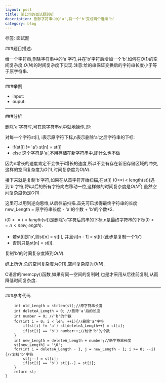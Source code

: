 ```yaml
---
layout: post
title: 某公司的面试题剖析
description: 删除字符串中的'a',将一个'b'变成两个连续'b'
category: blog
---
```


标签: 面试题

###题目描述:

给一个字符串,删除字符串中的'a'字符,并在'b'字符后增加一个'b'.如何在$O(1)$的空间复杂度,$O(N)$的时间复杂度下实现.注意:给的串保证变换后的字符串长度小于等于原字符串.

-------
###举例

- input: 
- ouput:

------
###分析

删除'a'字符时,可在原字符串st中就地操作,即:

对每一个字符st[i], i表示原字符下标,n表示删除'a'之后字符串的下标:

-  if(st[i] != 'a') st[n] = st[i]
- else 这个字符是'a',不用存储在新字符串中,即什么也不做

因为n增长的速度肯定不会快于i增长的速度,所以不会有存在新旧存储区域的冲突,这样的空间复杂度为$O(1)$,时间复杂度为$O(N)$.

接下来就是复制'b'字符,如果在从首字符开始扫描,在st[i]  (0<=i < length(st))遇到'b'字符,将i以后的所有字符向右移动一位,这样做的时间复杂度是$O(N^2)$,虽然空间复杂度仍是$O(1)$.

这里可以用到逆向思维,从后往前扫描.首先可已求得最终字符串的长度 new_Length = 原字符串长度 - 'a'的个数 + 'b'的个数*2.

i$(0<=i<length(st))$是删除'a'字符后的串的下标,n是最终字符串的下标$(0 <= n < new_Length)$.

- 若st[i]是'b',则st[n] = st[i], 并且st[n - 1] = st[i] (此步是复制一个'b')
- 否则只是st[n] = st[i].

复制'b'的时间复杂度降到$O(N)$.

综上所诉,总的空间复杂度为$O(1)$,空间复杂度为$O(N)$.

C语言的memcpy()函数,如果有同一空间的复制时,也是才采用从后往前复制,从而降低时间复杂度.

------
###参考代码

```char *deleteAcopyB(char *st){
	int old_Length = strlen(st);//原字符串长度
	int deleteA_Length = 0; //删除'a'后的长度
	int number = 0; //'b'的个数
	for(int i = 0; i < len; ++i){//删除'a'字符
		if(st[i] != 'a') st[deleteA_Length++] = st[i];
		if(st[i] == 'b') number++;//统计'b'的个数
	}
	int new_Length = deleteA_Length + number;//新字符串长度
	st[new_Length] = '\0';
	for(int i = deleteA_Length - 1, j = new_Length - 1; i >= 0; --i){//复制'b'字符
		st[j--] = st[i];
		if(st[i] == 'b') st[j--] = st[i];
	}
	return st;
}
```